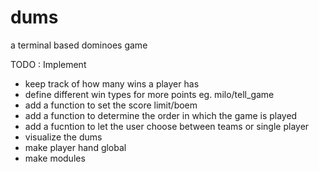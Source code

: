 # dums
a terminal based dominoes game

TODO : Implement
* keep track of how many wins a player has 
* define different win types for more points eg. milo/tell_game
* add a function to set the score limit/boem
* add a function to determine the order in which the game is played 
* add a fucntion to let the user choose between teams or single player
* visualize the dums 
* make player hand global 
* make modules 
